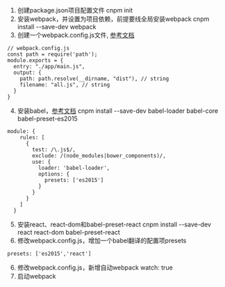 1. 创建package.json项目配置文件
   cnpm init
2. 安装webpack，并设置为项目依赖，前提要线全局安装webpack
   cnpm install --save-dev webpack
3. 创建一个webpack.config.js文件, [参考文档](https://webpack.js.org/configuration/)
```
// webpack.config.js
const path = require('path');
module.exports = {
  entry: "./app/main.js",
  output: {
    path: path.resolve(__dirname, "dist"), // string
    filename: "all.js", // string
  }
}
```
4. 安装babel，[参考文档](https://github.com/babel/babel-loader)
   cnpm install --save-dev babel-loader babel-core babel-preset-es2015
```
module: {
    rules: [
      {
        test: /\.js$/,
        exclude: /(node_modules|bower_components)/,
        use: {
          loader: 'babel-loader',
          options: {
            presets: ['es2015']
          }
        }
      }
    ]
  }
```
5. 安装react、react-dom和babel-preset-react
   cnpm install --save-dev react react-dom babel-preset-react
6. 修改webpack.config.js，增加一个babel翻译的配置项presets
```
presets: ['es2015','react']
```
6. 修改webpack.config.js，新增自动webpack
   watch: true
7. 启动webpack
